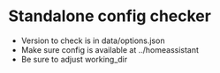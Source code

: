 # Standalone config checker

* Version to check is in data/options.json
* Make sure config is available at ../homeassistant
* Be sure to adjust working_dir